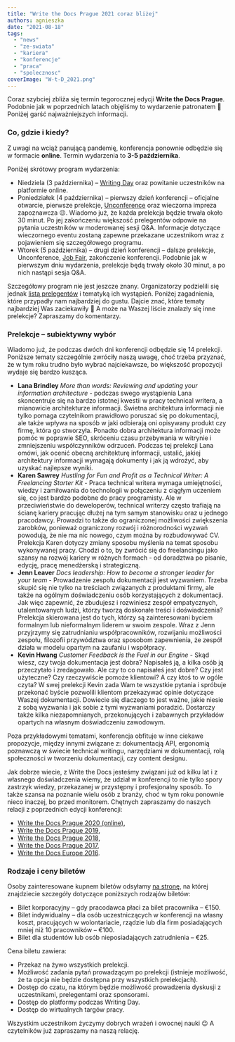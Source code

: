 ```yaml
---
title: "Write the Docs Prague 2021 coraz bliżej"
authors: agnieszka
date: "2021-08-18"
tags:
  - "news"
  - "ze-swiata"
  - "kariera"
  - "konferencje"
  - "praca"
  - "spolecznosc"
coverImage: "W-t-D_2021.png"
---
```


Coraz szybciej zbliża się termin tegorocznej edycji **Write the Docs Prague**.
Podobnie jak w poprzednich latach objęliśmy to wydarzenie patronatem 🙂 Poniżej
garść najważniejszych informacji.

### Co, gdzie i kiedy?

Z uwagi na wciąż panującą pandemię, konferencja ponownie odbędzie się w formacie
**online**. Termin wydarzenia to **3-5 października**.

Poniżej skrótowy program wydarzenia:

- Niedziela (3 października) –
  [Writing Day](https://www.writethedocs.org/conf/prague/2021/writing-day/) oraz
  powitanie uczestników na platformie online.
- Poniedziałek (4 października) – pierwszy dzień konferencji – oficjalne
  otwarcie, pierwsze prelekcje,
  [Unconference](https://www.writethedocs.org/conf/prague/2021/unconference/)
  oraz wieczorna impreza zapoznawcza 😉. Wiadomo już, że każda prelekcja będzie
  trwała około 30 minut. Po jej zakończeniu większość prelegentów odpowie na
  pytania uczestników w moderowanej sesji Q&A. Informacje dotyczące wieczornego
  eventu zostaną zapewne przekazane uczestnikom wraz z pojawieniem się
  szczegółowego programu.
- Wtorek (5 października) – drugi dzień konferencji – dalsze prelekcje,
  Unconference,
  [Job Fair](https://www.writethedocs.org/conf/prague/2021/job-fair/),
  zakończenie konferencji. Podobnie jak w pierwszym dniu wydarzenia, prelekcje
  będą trwały około 30 minut, a po nich nastąpi sesja Q&A.

Szczegółowy program nie jest jeszcze znany. Organizatorzy podzielili się jednak
[listą prelegentów](https://www.writethedocs.org/conf/prague/2021/speakers/) i
tematyką ich wystąpień. Poniżej zagadnienia, które przypadły nam najbardziej do
gustu. Dajcie znać, które tematy najbardziej Was zaciekawiły 🙂 A może na Waszej
liście znalazły się inne prelekcje? Zapraszamy do komentarzy.

### Prelekcje – subiektywny wybór

Wiadomo już, że podczas dwóch dni konferencji odbędzie się 14 prelekcji.
Poniższe tematy szczególnie zwróciły naszą uwagę, choć trzeba przyznać, że w tym
roku trudno było wybrać najciekawsze, bo większość propozycji wydaje się bardzo
kusząca.

- **Lana Brindley** _More than words: Reviewing and updating your information
  architecture_ - podczas swego wystąpienia Lana skoncentruje się na bardzo
  istotnej kwestii w pracy technical writera, a mianowicie architekturze
  informacji. Świetna architektura informacji nie tylko pomaga czytelnikom
  prawidłowo poruszać się po dokumentacji, ale także wpływa na sposób w jaki
  odbierają oni opisywany produkt czy firmę, która go stworzyła. Ponadto dobra
  architektura informacji może pomóc w poprawie SEO, skróceniu czasu przebywania
  w witrynie i zmniejszeniu współczynników odrzuceń. Podczas tej prelekcji Lana
  omówi, jak ocenić obecną architekturę informacji, ustalić, jakiej architektury
  informacji wymagają dokumenty i jak ją wdrożyć, aby uzyskać najlepsze wyniki.
- **Karen Sawrey** _Hustling for Fun and Profit as a Technical Writer: A
  Freelancing Starter Kit_ - Praca technical writera wymaga umiejętności, wiedzy
  i zamiłowania do technologii w połączeniu z ciągłym uczeniem się, co jest
  bardzo podobne do pracy programisty. Ale w przeciwieństwie do deweloperów,
  technical writerzy często trafiają na ścianę kariery pracując dłużej na tym
  samym stanowisku oraz u jednego pracodawcy. Prowadzi to także do ograniczonej
  możliwości zwiększenia zarobków, ponieważ ograniczony rozwój i różnorodności
  wyzwań powodują, że nie ma nic nowego, czym można by rozbudowywać CV.
  Prelekcja Karen dotyczy zmiany sposobu myślenia na temat sposobu wykonywanej
  pracy. Chodzi o to, by zwrócić się do freelancingu jako szansy na rozwój
  kariery w różnych formach - od doradztwa po pisanie, edycję, pracę menedżerską
  i strategiczną.
- **Jenn Leaver** _Docs leadership: How to become a stronger leader for your
  team_ - Prowadzenie zespołu dokumentacji jest wyzwaniem. Trzeba skupić się nie
  tylko na treściach związanych z produktami firmy, ale także na ogólnym
  doświadczeniu osób korzystających z dokumentacji. Jak więc zapewnić, że
  zbudujesz i rozwiniesz zespół empatycznych, utalentowanych ludzi, którzy
  tworzą doskonałe treści i doświadczenia? Prelekcja skierowana jest do tych,
  którzy są zainteresowani byciem formalnym lub nieformalnym liderem w swoim
  zespole. Wraz z Jenn przyjrzymy się zatrudnianiu współpracowników, rozwijaniu
  możliwości zespołu, filozofii przywództwa oraz sposobom zapewnienia, że zespół
  działa w modelu opartym na zaufaniu i współpracy.
- **Kevin Hwang** _Customer Feedback is the Fuel in our Engine_ - Skąd wiesz,
  czy twoja dokumentacja jest dobra? Napisałeś ją, a kilka osób ją przeczytało i
  zredagowało. Ale czy to co napisałeś jest dobre? Czy jest użyteczne? Czy
  rzeczywiście pomoże klientowi? A czy ktoś to w ogóle czyta? W swej prelekcji
  Kevin zada Wam te wszystkie pytania i spróbuje przekonać byście pozwolili
  klientom przekazywać opinie dotyczące Waszej dokumentacji. Dowiecie się
  dlaczego to jest ważne, jakie niesie z sobą wyzwania i jak sobie z tymi
  wyzwaniami poradzić. Dostarczy także kilka niezapomnianych, przekonujących i
  zabawnych przykładów opartych na własnym doświadczeniu zawodowym.

Poza przykładowymi tematami, konferencja obfituje w inne ciekawe propozycje,
między innymi związane z: dokumentacją API, ergonomią poznawczą w świecie
technical writingu, narzędziami w dokumentacji, rolą społeczności w tworzeniu
dokumentacji, czy content designu.

Jak dobrze wiecie, z Write the Docs jesteśmy związani już od kilku lat i z
własnego doświadczenia wiemy, że udział w konferencji to nie tylko spory
zastrzyk wiedzy, przekazanej w przystępny i profesjonalny sposób. To także
szansa na poznanie wielu osób z branży, choć w tym roku ponownie nieco inaczej,
bo przed monitorem. Chętnych zapraszamy do naszych relacji z poprzednich edycji
konferencji:

- [Write the Docs Prague 2020 (online)](http://techwriter.pl/relacja-z-write-the-docs-prague-2020-online/),
- [Write the Docs Prague 2019](http://techwriter.pl/nasza-relacja-z-write-the-docs-prague-2019/),
- [Write the Docs Prague 2018](http://techwriter.pl/write-the-docs-prague-2018-relacja/),
- [Write the Docs Prague 2017](http://techwriter.pl/write-the-docs-prague-2017-relacja/),
- [Write the Docs Europe 2016](http://techwriter.pl/write-the-docs-europe-2016-relacja/).

### Rodzaje i ceny biletów

Osoby zainteresowane kupnem biletów odsyłamy
[na stronę](https://www.writethedocs.org/conf/prague/2021/tickets/), na której
znajdziecie szczegóły dotyczące poniższych rodzajów biletów:

- Bilet korporacyjny – gdy pracodawca płaci za bilet pracownika – €150.
- Bilet indywidualny – dla osób uczestniczących w konferencji na własny koszt,
  pracujących w wolontariacie, rządzie lub dla firm posiadających mniej niż 10
  pracowników – €100.
- Bilet dla studentów lub osób nieposiadających zatrudnienia – €25.

Cena biletu zawiera:

- Przekaz na żywo wszystkich prelekcji.
- Możliwość zadania pytań prowadzącym po prelekcji (istnieje możliwość, że ta
  opcja nie będzie dostępna przy wszystkich prelekcjach).
- Dostęp do czatu, na którym będzie możliwość prowadzenia dyskusji z
  uczestnikami, prelegentami oraz sponsorami.
- Dostęp do platformy podczas Writing Day.
- Dostęp do wirtualnych targów pracy.

Wszystkim uczestnikom życzymy dobrych wrażeń i owocnej nauki 😉 A czytelników
już zapraszamy na naszą relację.
